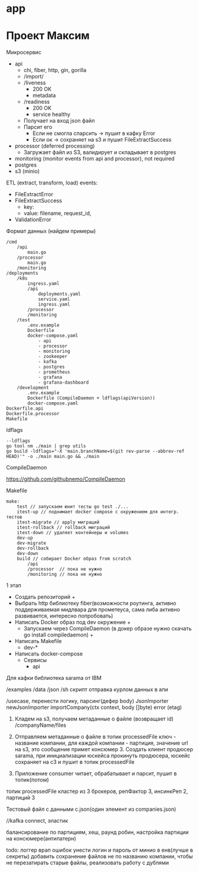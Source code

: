 
# app
# Проект Максим

Микросервис

- api
    - chi, fiber, http, gin, gorilla
    - /import/<something>
    - /liveness
        - 200 OK
        - metadata
    - /readiness
        - 200 OK
        - service healthy
    - Получает на вход json файл
    - Парсит его
        - Если не смогла спарсить → пушит в кафку Error
        - Если ок → сохраняет на s3 и пушит FileExtractSuccess
- processor (deferred processing)
    - Загружает файл из S3, валидирует и складывает в postgres
- monitoring (monitor events from api and processor), not required
- postgres
- s3 (minio)

ETL (extract, transform, load) events:

- FileExtractError
- FileExtractSuccess
    - key:
    - value: filename, request_id,
- ValidationError

Формат данных (найдем примеры)

```
/cmd
	/api
		main.go
	/processor
		main.go
	/monitoring
/deployments
	/k8s
		ingress.yaml
		/api
			deployments.yaml
			service.yaml
			ingress.yaml
		/processor
		/monitoring
	/test
		.env.example
		Dockerfile
		docker-compose.yaml
			- api
			- processor
			- monitoring
			- zookeeper
			- kafka
			- postgres
			- prometheus
			- grafana
			- grafana-dashboard
	/development
		.env.example
		Dockerfile (CompileDaemon + ldflags(apiVersion))
		docker-compose.yaml
Dockerfile.api
Dockerfile.processor
Makefile
```

ldflags

```
--ldflags
go tool nm ./main | grep utils
go build -ldflags="-X 'main.branchName=$(git rev-parse --abbrev-ref HEAD)'" -o ./main main.go && ./main
```

CompileDaemon

https://github.com/githubnemo/CompileDaemon

Makefile

```
make:
	test // запускаем юнит тесты go test ./...
	itest-up // поднимает docker compose с окружением для интегр. тестов
	itest-migrate // apply миграций
	itest-rollback // rollback миграций
	itest-down // удаляет контейнеры и volumes
	dev-up
	dev-migrate
	dev-rollback
	dev-down
	build // собирает Docker образ from scratch
		/api
		/processor  // пока не нужно
		/monitoring // пока не нужно
```

1 этап

- Создать репозиторий +
- Выбрать http библиотеку fiber(возможности роутинга, активно поддерживаемая мидлвара для прометеуса, сама либа активно развивается, интересно попробовать)
- Написать Docker образ под dev окружение +
    - Запускаем через CompileDaemon (в докер образе нужно скачать go install compiledaemon) +
- Написать Makefile
    - dev-*
- Написать docker-compose
    - Сервисы
        - api

Для кафки библиотека sarama от IBM

/examples
    /data
        /json
        /sh скрипт отправка курлом данных в апи

/usecase, перенести логику, парсинг(дефер body)
JsonImporter
    newJsonImporter
    importCompany(ctx context, body []byte) error (etag)

1. Кладем на s3, получаем метаданные о файле (возвращает id)
   /companyName/files
2. Отправляем метаданные о файле в топик processedFile
   ключ - название компании, для каждой компании - партиция, 
   значение url на s3, это сообщение примет консюмер
   3. Создать клиент продюсер sarama, при инициализации юскейса прокинуть
   продюсера, юскейс сохраняет на с3 и пушит в топик processedFile

3. Приложение consumer читает, обрабатывает и парсит, пушит в топик(потом)

топик processedFile
кластер из 3 брокеров, репФактор 3, инсинкРеп 2, партиций 3

Тестовый файл с данными c.json(один элемент из companies.json)

//kafka connect, эластик

балансирование по партициям, хеш, раунд робин, настройка партиции
на консюмере(антипатерн)



todo:
логгер
врап ошибок
унести логин и пароль от минио в енв(лучше в секреты)
добавить сохранение файлов не по названию компании, чтобы не перезатирать старые файлы, реализовать работу с дублями
